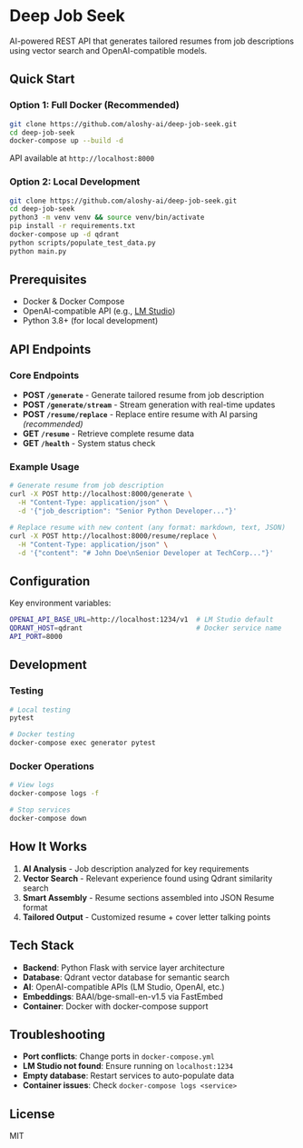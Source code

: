 # Deep Job Seek

AI-powered REST API that generates tailored resumes from job descriptions using vector search and OpenAI-compatible models.

## Quick Start

### Option 1: Full Docker (Recommended)
```bash
git clone https://github.com/aloshy-ai/deep-job-seek.git
cd deep-job-seek
docker-compose up --build -d
```
API available at `http://localhost:8000`

### Option 2: Local Development
```bash
git clone https://github.com/aloshy-ai/deep-job-seek.git
cd deep-job-seek
python3 -m venv venv && source venv/bin/activate
pip install -r requirements.txt
docker-compose up -d qdrant
python scripts/populate_test_data.py
python main.py
```

## Prerequisites
- Docker & Docker Compose
- OpenAI-compatible API (e.g., [LM Studio](https://lmstudio.ai/)) 
- Python 3.8+ (for local development)

## API Endpoints

### Core Endpoints
- **POST `/generate`** - Generate tailored resume from job description
- **POST `/generate/stream`** - Stream generation with real-time updates  
- **POST `/resume/replace`** - Replace entire resume with AI parsing *(recommended)*
- **GET `/resume`** - Retrieve complete resume data
- **GET `/health`** - System status check

### Example Usage
```bash
# Generate resume from job description
curl -X POST http://localhost:8000/generate \
  -H "Content-Type: application/json" \
  -d '{"job_description": "Senior Python Developer..."}'

# Replace resume with new content (any format: markdown, text, JSON)
curl -X POST http://localhost:8000/resume/replace \
  -H "Content-Type: application/json" \
  -d '{"content": "# John Doe\nSenior Developer at TechCorp..."}'
```

## Configuration
Key environment variables:
```bash
OPENAI_API_BASE_URL=http://localhost:1234/v1  # LM Studio default
QDRANT_HOST=qdrant                            # Docker service name
API_PORT=8000
```

## Development

### Testing
```bash
# Local testing
pytest

# Docker testing  
docker-compose exec generator pytest
```

### Docker Operations
```bash
# View logs
docker-compose logs -f

# Stop services
docker-compose down
```

## How It Works
1. **AI Analysis** - Job description analyzed for key requirements
2. **Vector Search** - Relevant experience found using Qdrant similarity search  
3. **Smart Assembly** - Resume sections assembled into JSON Resume format
4. **Tailored Output** - Customized resume + cover letter talking points

## Tech Stack
- **Backend**: Python Flask with service layer architecture
- **Database**: Qdrant vector database for semantic search
- **AI**: OpenAI-compatible APIs (LM Studio, OpenAI, etc.)
- **Embeddings**: BAAI/bge-small-en-v1.5 via FastEmbed
- **Container**: Docker with docker-compose support

## Troubleshooting
- **Port conflicts**: Change ports in `docker-compose.yml`
- **LM Studio not found**: Ensure running on `localhost:1234`
- **Empty database**: Restart services to auto-populate data
- **Container issues**: Check `docker-compose logs <service>`

## License
MIT